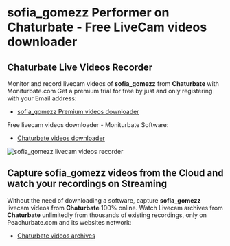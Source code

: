 # sofia_gomezz Performer on Chaturbate - Free LiveCam videos downloader

## Chaturbate Live Videos Recorder

Monitor and record livecam videos of **sofia_gomezz** from **Chaturbate** with Moniturbate.com
Get a premium trial for free by just and only registering with your Email address:
* [sofia_gomezz Premium videos downloader](https://moniturbate.com/request-demo-licence-key.html)

Free livecam videos downloader - Moniturbate Software:
* [Chaturbate videos downloader](https://moniturbate.com/moniturbate-download-software.html)

![sofia_gomezz livecam videos recorder](https://peachurnet.com/templates/moniturbate-software.png)


## Capture sofia_gomezz videos from the Cloud and watch your recordings on Streaming

Without the need of downloading a software, capture **sofia_gomezz** livecam videos from **Chaturbate** 100% online.
Watch Livecam archives from **Chaturbate** unlimitedly from thousands of existing recordings, only on Peachurbate.com and its websites network:
* [Chaturbate videos archives](https://peachurnet.com/)